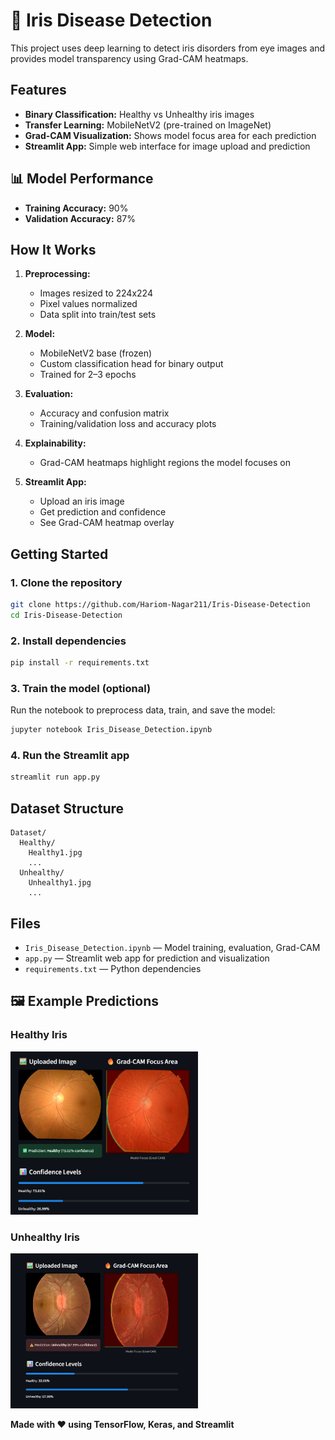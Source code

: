 # 🧿 Iris Disease Detection

This project uses deep learning to detect iris disorders from eye images and provides model transparency using Grad-CAM heatmaps.

## Features

- **Binary Classification:** Healthy vs Unhealthy iris images
- **Transfer Learning:** MobileNetV2 (pre-trained on ImageNet)
- **Grad-CAM Visualization:** Shows model focus area for each prediction
- **Streamlit App:** Simple web interface for image upload and prediction

## 📊 Model Performance
- **Training Accuracy:** 90%  
- **Validation Accuracy:** 87%  

## How It Works

1. **Preprocessing:**  
   - Images resized to 224x224  
   - Pixel values normalized  
   - Data split into train/test sets

2. **Model:**  
   - MobileNetV2 base (frozen)  
   - Custom classification head for binary output  
   - Trained for 2–3 epochs

3. **Evaluation:**  
   - Accuracy and confusion matrix  
   - Training/validation loss and accuracy plots

4. **Explainability:**  
   - Grad-CAM heatmaps highlight regions the model focuses on

5. **Streamlit App:**  
   - Upload an iris image  
   - Get prediction and confidence  
   - See Grad-CAM heatmap overlay

## Getting Started

### 1. Clone the repository

```bash
git clone https://github.com/Hariom-Nagar211/Iris-Disease-Detection
cd Iris-Disease-Detection
```

### 2. Install dependencies

```bash
pip install -r requirements.txt
```

### 3. Train the model (optional)

Run the notebook to preprocess data, train, and save the model:

```bash
jupyter notebook Iris_Disease_Detection.ipynb
```

### 4. Run the Streamlit app

```bash
streamlit run app.py
```

## Dataset Structure

```
Dataset/
  Healthy/
    Healthy1.jpg
    ...
  Unhealthy/
    Unhealthy1.jpg
    ...
```

## Files

- `Iris_Disease_Detection.ipynb` — Model training, evaluation, Grad-CAM
- `app.py` — Streamlit web app for prediction and visualization
- `requirements.txt` — Python dependencies

## 🖼️ Example Predictions

### Healthy Iris
<img src="assets/example_healthy.png" width="300">

### Unhealthy Iris
<img src="assets/example_unhealthy.png" width="300">


**Made with ❤️ using TensorFlow, Keras, and Streamlit**